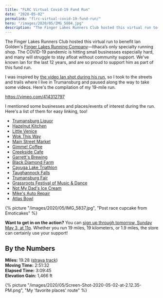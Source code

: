 ```yaml
---
title: "FLRC Virtual Covid-19 Fund Run"
date: "2020-05-02"
permalink: "flrc-virtual-covid-19-fund-run/"
hero: "/images/2020/05/IMG_5804.jpg"
description: "The Finger Lakes Runners Club hosted this virtual run to benefit Ian Golden's Finger Lakes Running Company—Ithaca’s only specialty running shop."
---
```


The Finger Lakes Runners Club hosted this virtual run to benefit Ian Golden's [Finger Lakes Running Company](https://www.fingerlakesrunningco.com/)—Ithaca’s only specialty running shop. The COVID-19 pandemic is hitting small businesses especially hard, and many will struggle to stay afloat without community support. We've known Ian for the last 12 years, and are so proud to support him as part of this fund run.

I was inspired by [the video Ian shot during his run](https://www.youtube.com/watch?v=hrbVvqRrJQ0), so I took to the streets and trails where I live in Trumansburg and paused along the way to take some videos. Here's the compilation of my 19-mile run.

https://vimeo.com/414312797

I mentioned some businesses and places/events of interest during the run. Here's a list of them for easy linking, too!

- [Trumansburg Liquor](https://www.facebook.com/Trumansburg-Liquor-584252081719984/)
- [Hazelnut Kitchen](http://hazelnutkitchen.com/)
- [Little Venice](http://www.littlevenicet-burg.com/)
- [Wok This Way](https://www.facebook.com/pages/category/Chinese-Restaurant/Wok-This-Way-100149194728047/)
- [Main Street Market](https://www.tburgmainstreetmarket.com/)
- [Gimme! Coffee](https://gimmecoffee.com/)
- [Creekside Cafe](https://www.creeksidecafetburg.com/)
- [Garrett's Brewing](https://garrettsbrewing.com/)
- [Black Diamond Farm](https://www.incredapple.com/the-farm/)
- [Cayuga Lake Triathlon](https://cayugalaketriathlon.org/)
- [Taughannock Falls](https://taughannock.us/)
- [Trumansburg Fair](https://www.tburgfair.info/)
- [Grassroots Festival of Music & Dance](https://www.grassrootsfest.org/)
- [Not My Dad's Ice Cream](https://www.facebook.com/Not-My-Dads-Ice-Cream-112897727210/)
- [Mike's Auto Repair](https://www.facebook.com/pages/Mikes-Auto-Repair/155637294475526)
- [Atlas Bowl](https://atlasbowl.com/restaurant/)

{% picture "/images/2020/05/IMG_5837.jpg", "Post race cupcake from Emoticakes" %}

**Want to get in on the action?** You can [sign up through tomorrow, Sunday May 3, at 11p](https://ultrasignup.com/register.aspx?did=76923). Whether you run 19 miles, 19 kilometers, or 1.9 miles, the store can certainly use your support!

## By the Numbers

**Miles:** 19.28 ([strava track](https://www.strava.com/activities/3386510877))  
**Moving Time:** 2:51:32  
**Elapsed Time:** 3:09:45  
**Elevation Gain:** 1,466 ft

{% picture "/images/2020/05/Screen-Shot-2020-05-02-at-2.12.35-PM.png", "My 'favorite places' route" %}
